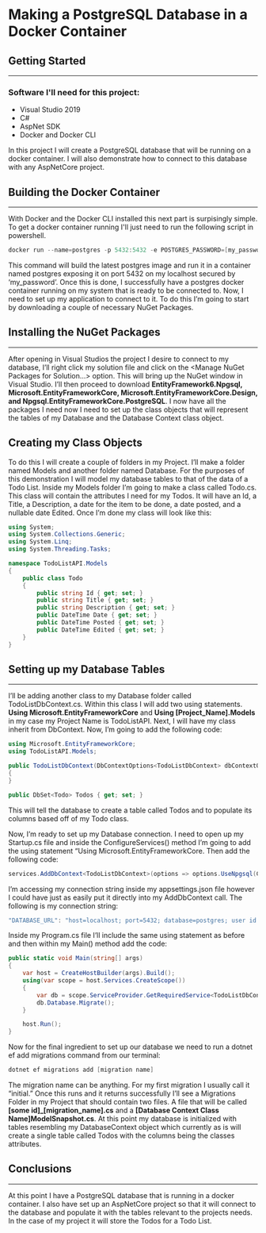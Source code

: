 # Making a PostgreSQL Database in a Docker Container

## Getting Started

---

### Software I'll need for this project:

- Visual Studio 2019
- C#
- AspNet SDK
- Docker and Docker CLI

In this project I will create a PostgreSQL database that will be running on a docker container. I will also demonstrate how to connect to this database with any AspNetCore project. 

## Building the Docker Container

---

With Docker and the Docker CLI installed this next part is surpisingly simple. To get a docker container running I'll just need to run the following script in powershell.


```powershell
docker run --name=postgres -p 5432:5432 -e POSTGRES_PASSWORD=[my_password] postgres
```

This command will build the latest postgres image and run it in a container named postgres exposing it on port 5432 on my localhost secured by ‘my_password’. Once this is done, I successfully have a postgres docker container running on my system that is ready to be connected to. Now, I need to set up my application to connect to it. To do this I’m going to start by downloading a couple of necessary NuGet Packages.

## Installing the NuGet Packages

---

After opening in Visual Studios the project I desire to connect to my database, I’ll right click my solution file and click on the <Manage NuGet Packages for Solution…> option. This will bring up the NuGet window in Visual Studio. I’ll then proceed to download **EntityFramework6.Npgsql, Microsoft.EntityFrameworkCore, Microsoft.EntityFrameworkCore.Design, and Npgsql.EntityFrameworkCore.PostgreSQL**. I now have all the packages I need now I need to set up the class objects that will represent the tables of my Database and the Database Context class object.

## Creating my Class Objects

To do this I will create a couple of folders in my Project. I’ll make a folder named Models and another folder named Database. For the purposes of this demonstration I will model my database tables to that of the data of a Todo List. Inside my Models folder I’m going to make a class called Todo.cs. This class will contain the attributes I need for my Todos. It will have an Id, a Title, a Description, a date for the item to be done, a date posted, and a nullable date Edited. Once I’m done my class will look like this:

```C#
using System;
using System.Collections.Generic;
using System.Linq;
using System.Threading.Tasks;

namespace TodoListAPI.Models
{
    public class Todo
    {
        public string Id { get; set; }
        public string Title { get; set; }
        public string Description { get; set; }
        public DateTime Date { get; set; }
        public DateTime Posted { get; set; }
        public DateTime Edited { get; set; }
    }
}
```

## Setting up my Database Tables

---

I’ll be adding another class to my Database folder called TodoListDbContext.cs. Within this class I will add two using statements. **Using Microsoft.EntityFrameworkCore** and **Using [Project_Name].Models** in my case my Project Name is TodoListAPI. Next, I will have my class inherit from DbContext. Now, I’m going to add the following code:

```C#
using Microsoft.EntityFrameworkCore;
using TodoListAPI.Models;

public TodoListDbContext(DbContextOptions<TodoListDbContext> dbContextOptions) : base(dbContextOptions)
{ 
}

public DbSet<Todo> Todos { get; set; }
```

This will tell the database to create a table called Todos and to populate its columns based off of my Todo class. 

Now, I’m ready to set up my Database connection. I need to open up my Startup.cs file and inside the ConfigureServices() method I’m going to add the using statement “Using Microsoft.EntityFrameworkCore. Then add the following code:

```C#
services.AddDbContext<TodoListDbContext>(options => options.UseNpgsql(Configuration["DATABASE_URL"]));
```

I’m accessing my connection string inside my appsettings.json file however I could have just as easily put it directly into my AddDbContext call. The following is my connection string:

```C#
"DATABASE_URL": "host=localhost; port=5432; database=postgres; user id = postgres; password=[my_password]"
```

Inside my Program.cs file I’ll include the same using statement as before and then within my Main() method add the code:

```C#
public static void Main(string[] args)
{
    var host = CreateHostBuilder(args).Build();
    using(var scope = host.Services.CreateScope())
    {
        var db = scope.ServiceProvider.GetRequiredService<TodoListDbContext>();
        db.Database.Migrate();
    }

    host.Run();
}
```

Now for the final ingredient to set up our database we need to run a dotnet ef add migrations command from our terminal:

```powershell
dotnet ef migrations add [migration name]
```

The migration name can be anything. For my first migration I usually call it “initial.” Once this runs and it returns successfully I’ll see a Migrations Folder in my Project that should contain two files. A file that will be called **[some id]_[migration_name].cs** and a **[Database Context Class Name]ModelSnapshot.cs**. At this point my database is initialized with tables resembling my DatabaseContext object which currently as is will create a single table called Todos with the columns being the classes attributes.

## Conclusions

---

At this point I have a PostgreSQL database that is running in a docker container. I also have set up an AspNetCore project so that it will connect to the database and populate it with the tables relevant to the projects needs. In the case of my project it will store the Todos for a Todo List.